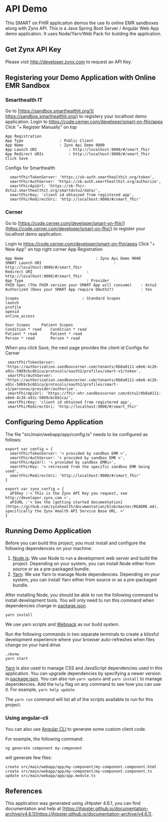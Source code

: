 # API Demo

This SMART on FHIR applicaiton demos the use fo online EMR sandboxes along with Zynx API. This is a Java Spring Boot Server / Angular Web App demo application. It uses Node/Yarn/Web Pack for building the application.

## Get Zynx API Key

Please visit http://developer.zynx.com to request an API Key.

## Registering your Demo Application with Online EMR Sandbox

### Smarthealth IT

Go to [https://sandbox.smarthealthit.org/]( https://sandbox.smarthealthit.org/) to registery your localhost demo application.
Login to https://code.cerner.com/developer/smart-on-fhir/apps
Click "+ Register Manually" on top

```
App Registration
App Type				: Public Client
App Name				: Zynx Api Demo 9000
App Launch URI				: http://localhost:9000/#/smart_fhir
App Redirect URIs			: http://localhost:9000/#/smart_fhir
Click Save
```

Configs for Smarthealth

```
  smartFhirTokenServer: 'https://sb-auth.smarthealthit.org/token',
  smartFhirAuthServer: 'https://sb-auth.smarthealthit.org/authorize',
  smartFhirApiUrl: 'https://sb-fhir-dstu2.smarthealthit.org/smartdstu2/data/',
  smartFhirKey: 'client id obtained from registered app',
  smartFhirRedirectUri: 'http://localhost:9000/#/smart_fhir'
```

### Cerner

Go to [https://code.cerner.com/developer/smart-on-fhir/](https://code.cerner.com/developer/smart-on-fhir/) to register your localhost demo application.

Login to https://code.cerner.com/developer/smart-on-fhir/apps
Click "+ New App" on top right corner
App Registration

```
App Name 				          		: Zynx Api Demo 9000
SMART Launch URI		                    	: http://localhost:9000/#/smart_fhir
Redirect URI					   	: http://localhost:9000/#/smart_fhir
App Type				    		: Provider
FHIR Spec (The FHIR version your SMART App will consume)	: dstu2
Authorized (Does your SMART App require OAuth2?)	    	: Yes

Scopes				              : Standard Scopes
launch
profile
openid
online_access

User Scopes		Patient Scopes
Condition * read	Condition * read
Patient	* read		Patient	* read
Person * read		Person * read
```

When you click Save, the next page provides the client id
Configs for Cerner

```
 smartFhirTokenServer: 'https://authorization.sandboxcerner.com/tenants/0b8a0111-e8e6-4c26-a91c-5069cbc6b1ca/protocols/oauth2/profiles/smart-v1/token',
 smartFhirAuthServer: 'https://authorization.sandboxcerner.com/tenants/0b8a0111-e8e6-4c26-a91c-5069cbc6b1ca/protocols/oauth2/profiles/smart-v1/personas/provider/authorize',
 smartFhirApiUrl: 'https://fhir-ehr.sandboxcerner.com/dstu2/0b8a0111-e8e6-4c26-a91c-5069cbc6b1ca/',
 smartFhirKey: 'client id obtained from registered app',
 smartFhirRedirectUri: 'http://localhost:9000/#/smart_fhir'
```

## Configuring Demo Application

The file "src/main/webapp/app/config.ts" needs to be configured as follows:

```
export var config = {
  smartFhirTokenServer: '< provided by sandbox EMR >',
  smartFhirAuthServer: '< provided by sandbox EMR >',
  smartFhirApiUrl: '< provided by sandbox EMRi>',
  smartFhirKey: '< retreived from the specific sandbox EMR being used',
  smartFhirRedirectUri: 'http://localhost:9000/#/smart_fhir'
}

export var zynx_config = {
  aPIKey :'< This is the Zynx API Key you request, see http://developer.zynx.com >',
  aPIURL :'< See the [getting started documentation](https://github.com/zynxhealth/documentation/blob/master/README.md), specifically the Zynx Health API Service Base URL. >'
}
```

## Running Demo Application

Before you can build this project, you must install and configure the following dependencies on your machine:

1. [Node.js][]: We use Node to run a development web server and build the project.
   Depending on your system, you can install Node either from source or as a pre-packaged bundle.
2. [Yarn][]: We use Yarn to manage Node dependencies.
   Depending on your system, you can install Yarn either from source or as a pre-packaged bundle.

After installing Node, you should be able to run the following command to install development tools.
You will only need to run this command when dependencies change in [package.json](package.json).

    yarn install

We use yarn scripts and [Webpack][] as our build system.

Run the following commands in two separate terminals to create a blissful development experience where your browser
auto-refreshes when files change on your hard drive.

    ./mvnw
    yarn start

[Yarn][] is also used to manage CSS and JavaScript dependencies used in this application. You can upgrade dependencies by
specifying a newer version in [package.json](package.json). You can also run `yarn update` and `yarn install` to manage dependencies.
Add the `help` flag on any command to see how you can use it. For example, `yarn help update`.

The `yarn run` command will list all of the scripts available to run for this project.

### Using angular-cli

You can also use [Angular CLI][] to generate some custom client code.

For example, the following command:

    ng generate component my-component

will generate few files:

    create src/main/webapp/app/my-component/my-component.component.html
    create src/main/webapp/app/my-component/my-component.component.ts
    update src/main/webapp/app/app.module.ts

## References 

This application was generated using JHipster 4.6.1, you can find documentation and help at [https://jhipster.github.io/documentation-archive/v4.6.1](https://jhipster.github.io/documentation-archive/v4.6.1).

[JHipster Homepage and latest documentation]: https://jhipster.github.io
[JHipster 4.6.1 archive]: https://jhipster.github.io/documentation-archive/v4.6.1

[Using JHipster in development]: https://jhipster.github.io/documentation-archive/v4.6.1/development/
[Using Docker and Docker-Compose]: https://jhipster.github.io/documentation-archive/v4.6.1/docker-compose
[Using JHipster in production]: https://jhipster.github.io/documentation-archive/v4.6.1/production/
[Running tests page]: https://jhipster.github.io/documentation-archive/v4.6.1/running-tests/
[Setting up Continuous Integration]: https://jhipster.github.io/documentation-archive/v4.6.1/setting-up-ci/

[Gatling]: http://gatling.io/
[Node.js]: https://nodejs.org/
[Yarn]: https://yarnpkg.org/
[Webpack]: https://webpack.github.io/
[Angular CLI]: https://cli.angular.io/
[BrowserSync]: http://www.browsersync.io/
[Karma]: http://karma-runner.github.io/
[Jasmine]: http://jasmine.github.io/2.0/introduction.html
[Protractor]: https://angular.github.io/protractor/
[Leaflet]: http://leafletjs.com/
[DefinitelyTyped]: http://definitelytyped.org/

